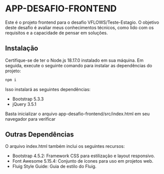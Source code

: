 # APP-DESAFIO-FRONTEND

Este é o projeto frontend para o desafio VFLOWS/Teste-Estagio. O objetivo deste desafio é avaliar meus conhecimentos técnicos, como lido com os requisitos e a capacidade de pensar em soluções.

## Instalação

Certifique-se de ter o Node.js 18.17.0 instalado em sua máquina. Em seguida, execute o seguinte comando para instalar as dependências do projeto:

```bash
npm i
```

Isso instalará as seguintes dependências:
 - Bootstrap 5.3.3
 - jQuery 3.5.1

Basta inicializar o arquivo app-desafio-frontend/src/index.html em seu navegador para verificar 

## Outras Dependências
O arquivo index.html também inclui os seguintes recursos:

 - Bootstrap 4.5.2: Framework CSS para estilização e layout responsivo.
 - Font Awesome 5.15.4: Conjunto de ícones para uso em projetos web.
 - Fluig Style Guide: Guia de estilo do Fluig.
